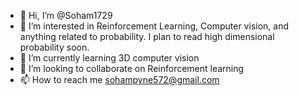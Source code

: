 - 👋 Hi, I’m @Soham1729
- 👀 I’m interested in Reinforcement Learning, Computer vision, and anything related to probability. I plan to read high dimensional probability soon.
- 🌱 I’m currently learning 3D computer vision
- 💞️ I’m looking to collaborate on Reinforcement learning
- 📫 How to reach me sohampyne572@gmail.com

<!---
Soham1729/Soham1729 is a ✨ special ✨ repository because its `README.md` (this file) appears on your GitHub profile.
You can click the Preview link to take a look at your changes.
--->
